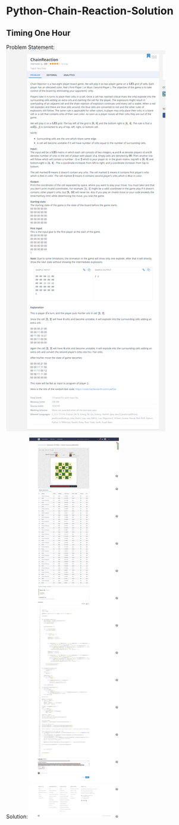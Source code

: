 # Python-Chain-Reaction-Solution

## Timing One Hour
Problem Statement:
![Problem Statement](https://github.com/JSRSHIVAM/Python-Chain-Reaction-Solution/blob/master/problem_statement.png)

Solution:
![Output of Submission Rank 20](https://github.com/JSRSHIVAM/Python-Chain-Reaction-Solution/blob/master/result.png)



